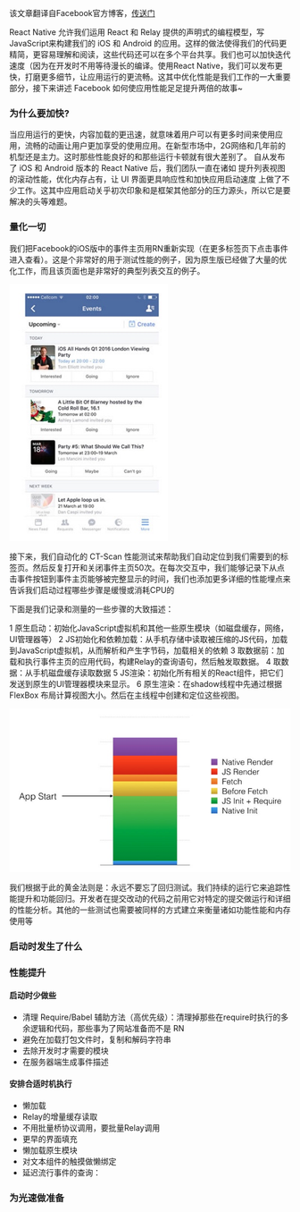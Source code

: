 
该文章翻译自Facebook官方博客，[传送门](https://code.facebook.com/posts/895897210527114/) 

React Native 允许我们运用 React 和 Relay 提供的声明式的编程模型，写JavaScript来构建我们的 iOS 和 Android 的应用。这样的做法使得我们的代码更精简，更容易理解和阅读，这些代码还可以在多个平台共享。我们也可以加快迭代速度（因为在开发时不用等待漫长的编译。使用React Native，我们可以发布更快，打磨更多细节，让应用运行的更流畅。这其中优化性能是我们工作的一大重要部分，接下来讲述 Facebook 如何使应用性能足足提升两倍的故事~

### 为什么要加快?
当应用运行的更快，内容加载的更迅速，就意味着用户可以有更多时间来使用应用，流畅的动画让用户更加享受的使用应用。在新型市场中，2G网络和几年前的机型还是主力。这时那些性能良好的和那些运行卡顿就有很大差别了。
自从发布了 iOS 和 Android 版本的 React Native 后，我们团队一直在诸如 提升列表视图的滚动性能，优化内存占有，让 UI 界面更具响应性和加快应用启动速度 上做了不少工作。这其中应用启动关乎初次印象和是框架其他部分的压力源头，所以它是要解决的头等难题。

### 量化一切
我们把Facebook的iOS版中的事件主页用RN重新实现（在更多标签页下点击事件进入查看）。这是个非常好的用于测试性能的例子，因为原生版已经做了大量的优化工作，而且该页面也是非常好的典型列表交互的例子。

![](../images/14592192506274.jpg)


接下来，我们自动化的 CT-Scan 性能测试来帮助我们自动定位到我们需要到的标签页。然后反复打开和关闭事件主页50次。在每次交互中，我们能够记录下从点击事件按钮到事件主页能够被完整显示的时间，我们也添加更多详细的性能埋点来告诉我们启动过程哪些步骤是缓慢或消耗CPU的

下面是我们记录和测量的一些步骤的大致描述：

1 原生启动：初始化JavaScript虚拟机和其他一些原生模块（如磁盘缓存，网络，UI管理器等）
2 JS初始化和依赖加载：从手机存储中读取被压缩的JS代码，加载到JavaScript虚拟机，从而解析和产生字节码，加载相关的依赖
3 取数据前：加载和执行事件主页的应用代码，构建Relay的查询语句，然后触发取数据。
4 取数据：从手机磁盘缓存读取数据
5 JS渲染：初始化所有相关的React组件，把它们发送到原生的UI管理器模块来显示。
6 原生渲染：在shadow线程中先通过根据 FlexBox 布局计算视图大小。然后在主线程中创建和定位这些视图。


![](../images/14592193024137.jpg)

我们根据于此的黄金法则是：永远不要忘了回归测试。我们持续的运行它来追踪性能提升和功能回归。开发者在提交改动的代码之前用它对特定的提交做运行和详细的性能分析。其他的一些测试也需要被同样的方式建立来衡量诸如功能性能和内存使用等


### 启动时发生了什么
### 性能提升
#### 启动时少做些

- 清理 Require/Babel 辅助方法（高优先级）：清理掉那些在require时执行的多余逻辑和代码，那些事为了网站准备而不是 RN
- 避免在加载打包文件时，复制和解码字符串
- 去除开发时才需要的模块
- 在服务器端生成事件描述

#### 安排合适时机执行

- 懒加载
- Relay的增量缓存读取
- 不用批量桥协议调用，要批量Relay调用
- 更早的界面填充
- 懒加载原生模块
- 对文本组件的触摸做懒绑定
- 延迟流行事件的查询：

### 为光速做准备



